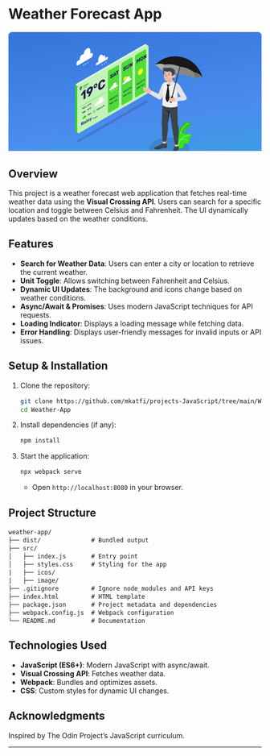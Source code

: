 # Weather Forecast App
![Weather](./src/image/67051d4fd00fc9b5f6818014_Weather%20webpart.png)
## Overview
This project is a weather forecast web application that fetches real-time weather data using the **Visual Crossing API**. Users can search for a specific location and toggle between Celsius and Fahrenheit. The UI dynamically updates based on the weather conditions.

## Features
- **Search for Weather Data**: Users can enter a city or location to retrieve the current weather.
- **Unit Toggle**: Allows switching between Fahrenheit and Celsius.
- **Dynamic UI Updates**: The background and icons change based on weather conditions.
- **Async/Await & Promises**: Uses modern JavaScript techniques for API requests.
- **Loading Indicator**: Displays a loading message while fetching data.
- **Error Handling**: Displays user-friendly messages for invalid inputs or API issues.

## Setup & Installation
1. Clone the repository:
   ```bash
   git clone https://github.com/mkatfi/projects-JavaScript/tree/main/Weather-App
   cd Weather-App
   ```
2. Install dependencies (if any):
   ```bash
   npm install
   ```
3. Start the application:
   ```bash
   npx webpack serve
   ```
   - Open `http://localhost:8080` in your browser.

## Project Structure
```
weather-app/
├── dist/              # Bundled output
├── src/
│   ├── index.js       # Entry point
│   ├── styles.css     # Styling for the app
|   ├── icos/
|   ├── image/
├── .gitignore         # Ignore node_modules and API keys
├── index.html         # HTML template
├── package.json       # Project metadata and dependencies
├── webpack.config.js  # Webpack configuration
└── README.md          # Documentation
```

## Technologies Used
- **JavaScript (ES6+)**: Modern JavaScript with async/await.
- **Visual Crossing API**: Fetches weather data.
- **Webpack**: Bundles and optimizes assets.
- **CSS**: Custom styles for dynamic UI changes.

## Acknowledgments
Inspired by The Odin Project’s JavaScript curriculum.

---
